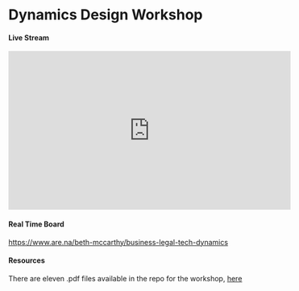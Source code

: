 # Dynamics Design Workshop

#### Live Stream

<iframe width="560" height="315" src="https://www.youtube.com/embed/d0MdT9giSrQ" frameborder="0" allow="accelerometer; autoplay; encrypted-media; gyroscope; picture-in-picture" allowfullscreen></iframe>

<script type="text/javascript">
        (function(p,i,g,e,o,n,s){p[o]=p[o]||function(){(p[o].q=p[o].q||[]).push(arguments)},
            n=i.createElement(g),s=i.getElementsByTagName(g)[0];n.async=1;n.src=e;
            s.parentNode.insertBefore(n,s);})
            (window,document,'script','https://static.pigeonhole.at/widget/pigeon-widget.js','phl');
        phl("create", {
            width: "320px",
            height: "568px",
            passcode: "LAWMIT",
            className: "pigeonhole-iframe",
            sessionId: 193498, 
        });
    </script>
<div class="pigeonhole-iframe"></div>

#### Real Time Board
https://www.are.na/beth-mccarthy/business-legal-tech-dynamics

#### Resources
There are eleven .pdf files available in the repo for the workshop, [here](https://github.com/mitmedialab/2019-MIT-Computational-Law-Course/tree/master/Dynamics-Design-Workshop)
